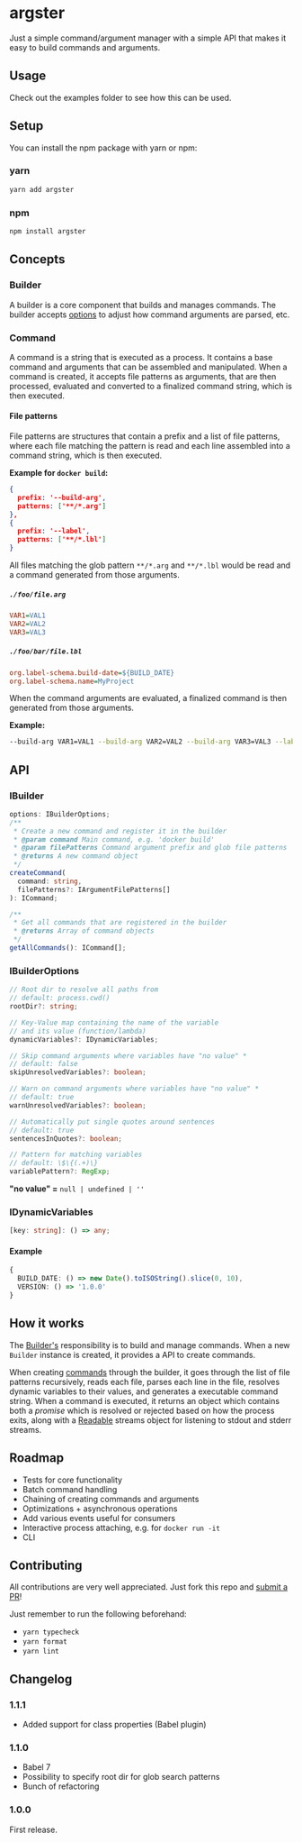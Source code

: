 # argster

Just a simple command/argument manager with a simple API that makes it easy to build commands and arguments.

## Usage

Check out the examples folder to see how this can be used.

## Setup

You can install the npm package with yarn or npm:

### yarn

```bash
yarn add argster
```

### npm

```bash
npm install argster
```

## Concepts

### Builder

A builder is a core component that builds and manages commands.
The builder accepts [options](#options) to adjust how command arguments are parsed, etc.

### Command

A command is a string that is executed as a process. It contains a base command and arguments that can be assembled and manipulated.
When a command is created, it accepts file patterns as arguments, that are then processed, evaluated and converted to
a finalized command string, which is then executed.

#### File patterns

File patterns are structures that contain a prefix and a list of file patterns, where each file matching the pattern is
read and each line assembled into a command string, which is then executed.

**Example for `docker build`:**

```json
{
  prefix: '--build-arg',
  patterns: ['**/*.arg']
},
{
  prefix: '--label',
  patterns: ['**/*.lbl']
}
```

All files matching the glob pattern `**/*.arg` and `**/*.lbl` would be read and a command generated from those arguments.

##### `./foo/file.arg`

```ini
VAR1=VAL1
VAR2=VAL2
VAR3=VAL3
```

##### `./foo/bar/file.lbl`

```ini
org.label-schema.build-date=${BUILD_DATE}
org.label-schema.name=MyProject
```

When the command arguments are evaluated, a finalized command is then generated from those arguments.

**Example:**

```bash
--build-arg VAR1=VAL1 --build-arg VAR2=VAL2 --build-arg VAR3=VAL3 --label org.label-schema.build-date=2018-08-03 --label org.label-schema.name=MyProject
```

## API

### IBuilder

```typescript
options: IBuilderOptions;
/**
 * Create a new command and register it in the builder
 * @param command Main command, e.g. 'docker build'
 * @param filePatterns Command argument prefix and glob file patterns
 * @returns A new command object
 */
createCommand(
  command: string,
  filePatterns?: IArgumentFilePatterns[]
): ICommand;

/**
 * Get all commands that are registered in the builder
 * @returns Array of command objects
 */
getAllCommands(): ICommand[];
```

### IBuilderOptions

```typescript
// Root dir to resolve all paths from
// default: process.cwd()
rootDir?: string;

// Key-Value map containing the name of the variable
// and its value (function/lambda)
dynamicVariables?: IDynamicVariables;

// Skip command arguments where variables have "no value" *
// default: false
skipUnresolvedVariables?: boolean;

// Warn on command arguments where variables have "no value" *
// default: true
warnUnresolvedVariables?: boolean;

// Automatically put single quotes around sentences
// default: true
sentencesInQuotes?: boolean;

// Pattern for matching variables
// default: \$\{(.+)\}
variablePattern?: RegExp;
```

**"no value" =** `null | undefined | ''`

### IDynamicVariables

```typescript
[key: string]: () => any;
```

#### Example

```typescript
{
  BUILD_DATE: () => new Date().toISOString().slice(0, 10),
  VERSION: () => '1.0.0'
}
```

## How it works

The [Builder's](#builder) responsibility is to build and manage commands. When a new `Builder` instance is created, it provides a API to create commands.

When creating [commands](#command) through the builder, it goes through the list of file patterns recursively, reads each file, parses each line in the file, resolves dynamic variables to their values, and generates a executable command string. When a command is executed, it returns an object which contains both a _promise_ which is resolved or rejected based on how the process exits, along with a [Readable](https://nodejs.org/api/stream.html#stream_readable_streams) streams object for listening to stdout and stderr streams.

## Roadmap

- Tests for core functionality
- Batch command handling
- Chaining of creating commands and arguments
- Optimizations + asynchronous operations
- Add various events useful for consumers
- Interactive process attaching, e.g. for `docker run -it`
- CLI

## Contributing

All contributions are very well appreciated. Just fork this repo and [submit a PR](https://help.github.com/articles/about-pull-requests/)!

Just remember to run the following beforehand:

- `yarn typecheck`
- `yarn format`
- `yarn lint`

## Changelog

### 1.1.1

- Added support for class properties (Babel plugin)

### 1.1.0

- Babel 7
- Possibility to specify root dir for glob search patterns
- Bunch of refactoring

### 1.0.0

First release.
